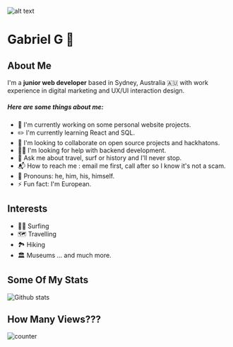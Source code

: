 ![alt text](https://github.com/gghigi/gghigi/blob/main/GitHub%20Header.png "Banner")

# Gabriel G :call_me_hand:

## About Me

I'm a **junior web developer** based in Sydney, Australia :australia: with work experience in digital marketing and UX/UI interaction design.


##### Here are some things about me:


* :toolbox: I'm currently working on some personal website projects.
* :pencil2: I'm currently learning React and SQL.
* :handshake: I'm looking to collaborate on open source projects and hackhatons.
* :man_shrugging: I'm looking for help with backend development.
* :speech_balloon: Ask me about travel, surf or history and I'll never stop.
* :mailbox_with_mail: How to reach me : email me first, call after so I know it's not a scam.
* :statue_of_liberty: Pronouns: he, him, his, himself.
* :zap: Fun fact: I'm European.




## Interests
* :surfing_man: Surfing
* :world_map: Travelling
* :national_park: Hiking
* :classical_building: Museums
... and much more.



## Some Of My Stats
![Github stats](https://github-readme-stats.vercel.app/api?username=gghigi)


## How Many Views???

![counter](https://eny7sob565m6p14.m.pipedream.net)
